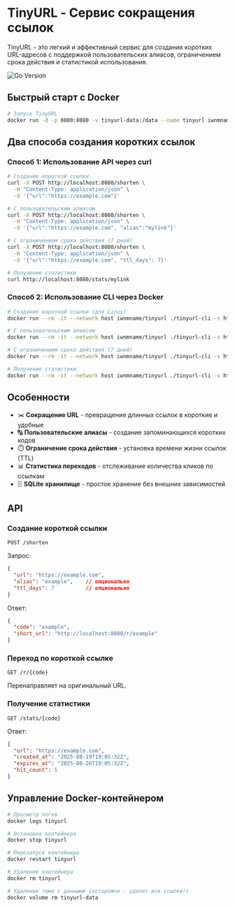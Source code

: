 # TinyURL - Сервис сокращения ссылок

TinyURL - это легкий и эффективный сервис для создания коротких URL-адресов с поддержкой пользовательских алиасов, ограничением срока действия и статистикой использования.

![Go Version](https://img.shields.io/badge/go-1.24-blue)

## Быстрый старт с Docker

```bash
# Запуск TinyURL
docker run -d -p 8080:8080 -v tinyurl-data:/data --name tinyurl iwnmname/tinyurl
```

## Два способа создания коротких ссылок

### Способ 1: Использование API через curl

```bash
# Создание короткой ссылки
curl -X POST http://localhost:8080/shorten \
  -H "Content-Type: application/json" \
  -d '{"url":"https://example.com"}'

# С пользовательским алиасом
curl -X POST http://localhost:8080/shorten \
  -H "Content-Type: application/json" \
  -d '{"url":"https://example.com", "alias":"mylink"}'

# С ограничением срока действия (7 дней)
curl -X POST http://localhost:8080/shorten \
  -H "Content-Type: application/json" \
  -d '{"url":"https://example.com", "ttl_days": 7}'

# Получение статистики
curl http://localhost:8080/stats/mylink
```

### Способ 2: Использование CLI через Docker

```bash
# Создание короткой ссылки (для Linux)
docker run --rm -it --network host iwnmname/tinyurl ./tinyurl-cli -s http://localhost:8080 short https://example.com

# С пользовательским алиасом
docker run --rm -it --network host iwnmname/tinyurl ./tinyurl-cli -s http://localhost:8080 short https://example.com -a mylink

# С ограничением срока действия (7 дней)
docker run --rm -it --network host iwnmname/tinyurl ./tinyurl-cli -s http://localhost:8080 short https://example.com -t 7

# Получение статистики
docker run --rm -it --network host iwnmname/tinyurl ./tinyurl-cli -s http://localhost:8080 stats mylink
```

## Особенности

- ✂️ **Сокращение URL** - превращение длинных ссылок в короткие и удобные
- 🔠 **Пользовательские алиасы** - создание запоминающихся коротких кодов
- ⏱️ **Ограничение срока действия** - установка времени жизни ссылок (TTL)
- 📊 **Статистика переходов** - отслеживание количества кликов по ссылкам
- 🗄️ **SQLite хранилище** - простое хранение без внешних зависимостей

## API

### Создание короткой ссылки
```
POST /shorten
```

Запрос:
```json
{
  "url": "https://example.com",
  "alias": "example",    // опционально
  "ttl_days": 7          // опционально
}
```

Ответ:
```json
{
  "code": "example",
  "short_url": "http://localhost:8080/r/example"
}
```

### Переход по короткой ссылке
```
GET /r/{code}
```
Перенаправляет на оригинальный URL.

### Получение статистики
```
GET /stats/{code}
```

Ответ:
```json
{
  "url": "https://example.com",
  "created_at": "2025-08-19T19:05:32Z",
  "expires_at": "2025-08-26T19:05:32Z",
  "hit_count": 5
}
```

## Управление Docker-контейнером

```bash
# Просмотр логов
docker logs tinyurl

# Остановка контейнера
docker stop tinyurl

# Перезапуск контейнера
docker restart tinyurl

# Удаление контейнера
docker rm tinyurl

# Удаление тома с данными (осторожно - удалит все ссылки!)
docker volume rm tinyurl-data
```
